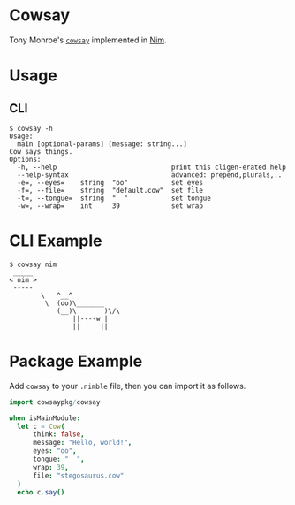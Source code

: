 # Cowsay
Tony Monroe's [`cowsay`](https://github.com/schacon/cowsay)
implemented in [Nim](https://nim-lang.org).

# Usage
## CLI
```
$ cowsay -h
Usage:
  main [optional-params] [message: string...]
Cow says things.
Options:
  -h, --help                             print this cligen-erated help
  --help-syntax                          advanced: prepend,plurals,..
  -e=, --eyes=    string  "oo"           set eyes
  -f=, --file=    string  "default.cow"  set file
  -t=, --tongue=  string  "  "           set tongue
  -w=, --wrap=    int     39             set wrap
```

# CLI Example
```
$ cowsay nim
 _____
< nim >
 -----
        \   ^__^
         \  (oo)\_______
            (__)\       )\/\
                ||----w |
                ||     ||
```

# Package Example
Add `cowsay` to your `.nimble` file, then you can import it as follows.
```nim
import cowsaypkg/cowsay

when isMainModule:
  let c = Cow(
      think: false,
      message: "Hello, world!",
      eyes: "oo",
      tongue: "  ",
      wrap: 39,
      file: "stegosaurus.cow"
  )
  echo c.say()
```

